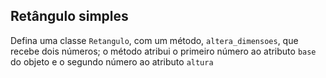 ## Retângulo simples

Defina uma classe `Retangulo`, com um método, `altera_dimensoes`, que recebe dois números; o método atribui o primeiro número ao atributo `base` do objeto e o segundo número ao atributo `altura`